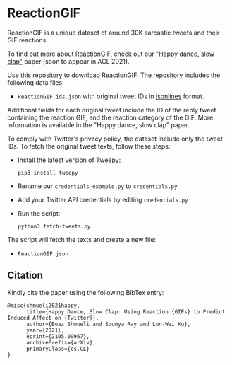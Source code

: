 # ReactionGIF

ReactionGIF is a unique dataset of around 30K sarcastic tweets and their GIF reactions. 

To find out more about ReactionGIF, check out our ["Happy dance, slow clap"](https://arxiv.org/abs/2105.09967) paper (soon to appear in ACL 2021).

Use this repository to download ReactionGIF. The repository includes the following data files:

  * `ReactionGIF.ids.json` with original tweet IDs in [jsonlines](https://jsonlines.org) format.
  
Additional fields for each original tweet include the ID of the reply tweet containing the reaction GIF, and the reaction category of the GIF.
More information is available in the "Happy dance, slow clap" paper.

To comply with Twitter's privacy policy, the dataset  include only the tweet IDs. To fetch the original tweet texts, follow these steps:

  * Install the latest version of Tweepy:
  
    `pip3 install tweepy`
  * Rename our `credentials-example.py` to `credentials.py`
  * Add your Twitter API credentials by editing `credentials.py`
  * Run the script:
  
    `python3 fetch-tweets.py`

The script will fetch the texts and create a new file:

  * `ReactionGIF.json`

## Citation

Kindly cite the paper using the following BibTex entry:

```
@misc{shmueli2021happy,
      title={Happy Dance, Slow Clap: Using Reaction {GIFs} to Predict Induced Affect on {Twitter}}, 
      author={Boaz Shmueli and Soumya Ray and Lun-Wei Ku},
      year={2021},
      eprint={2105.09967},
      archivePrefix={arXiv},
      primaryClass={cs.CL}
}
```

